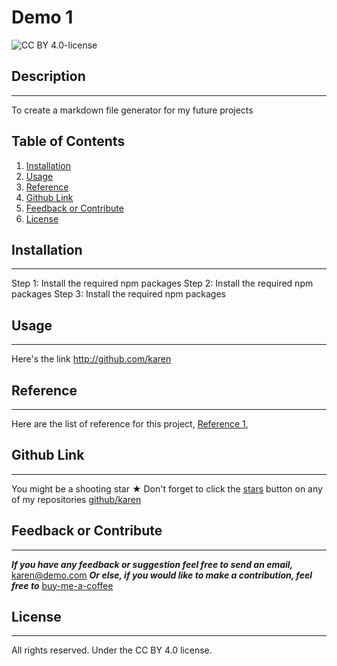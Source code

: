 

# Demo 1


![CC BY 4.0-license](https://img.shields.io/badge/license-CC%20BY%204.0-yellowgreen)

## Description
---------------------
To create a markdown file generator for my future projects

## Table of Contents
1. [Installation](#installation-details)
2. [Usage](#screenshots-demo-video)
3. [Reference](#reference-and-credits)
4. [Github Link](#github-username)
5. [Feedback or Contribute](#ask-question-or-how-to-contribute)
6. [License](#license-type)

## Installation
---------------------
Step 1: Install the required npm packages
Step 2: Install the required npm packages
Step 3: Install the required npm packages

## Usage
---------------------
Here's the link http://github.com/karen

## Reference
---------------------
Here are the list of reference for this project, [Reference 1](sample-link),

## Github Link
---------------------
You might be a shooting star &#9733; Don't forget to click the [stars](utils/star-btn.png) button on any of my repositories [github/karen](https://github.com/karen)

## Feedback or Contribute
---------------------
***If you have any feedback or suggestion feel free to send an email,*** karen@demo.com
***Or else, if you would like to make a contribution, feel free to*** [buy-me-a-coffee](utils/buy-me-a-coffee_opt.png) 

## License
---------------------
All rights reserved. Under the CC BY 4.0 license.


